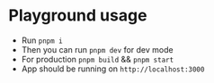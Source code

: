 # Playground usage
- Run `pnpm i`
- Then you can run `pnpm dev` for dev mode
- For production `pnpm build` && `pnpm start`
- App should be running on `http://localhost:3000`
